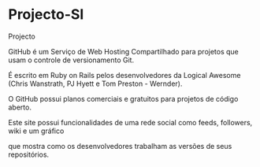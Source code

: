 Projecto-SI
===========

Projecto 


GitHub é um Serviço de Web Hosting Compartilhado para projetos que usam o controle de versionamento Git. 

É escrito em Ruby on Rails pelos desenvolvedores da Logical Awesome (Chris Wanstrath, PJ Hyett e Tom Preston - Wernder).

O GitHub possui planos comerciais e gratuitos para projetos de código aberto.

Este site possui funcionalidades de uma rede social como feeds, followers, wiki e um gráfico 

que mostra como os desenvolvedores trabalham as versões de seus repositórios.

